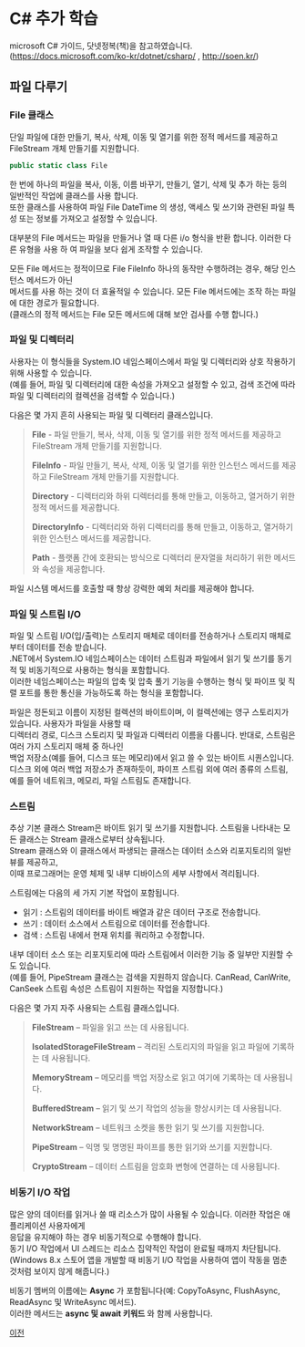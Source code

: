 # C# 추가 학습

microsoft C# 가이드, 닷넷정복(책)을 참고하였습니다.</br>
(https://docs.microsoft.com/ko-kr/dotnet/csharp/ , http://soen.kr/)

## 파일 다루기

### File 클래스
단일 파일에 대한 만들기, 복사, 삭제, 이동 및 열기를 위한 정적 메서드를 제공하고 FileStream 개체 만들기를 지원합니다.

```csharp
public static class File
```

한 번에 하나의 파일을 복사, 이동, 이름 바꾸기, 만들기, 열기, 삭제 및 추가 하는 등의 일반적인 작업에 클래스를 사용 합니다.</br>
또한 클래스를 사용하여 파일 File DateTime 의 생성, 액세스 및 쓰기와 관련된 파일 특성 또는 정보를 가져오고 설정할 수 있습니다.</br>

대부분의 File 메서드는 파일을 만들거나 열 때 다른 i/o 형식을 반환 합니다. 이러한 다른 유형을 사용 하 여 파일을 보다 쉽게 조작할 수 있습니다.</br>

모든 File 메서드는 정적이므로 File FileInfo 하나의 동작만 수행하려는 경우, 해당 인스턴스 메서드가 아닌</br>
메서드를 사용 하는 것이 더 효율적일 수 있습니다. 모든 File 메서드에는 조작 하는 파일에 대한 경로가 필요합니다.</br>
(클래스의 정적 메서드는 File 모든 메서드에 대해 보안 검사를 수행 합니다.)</br>


### 파일 및 디렉터리
사용자는 이 형식들을 System.IO 네임스페이스에서 파일 및 디렉터리와 상호 작용하기 위해 사용할 수 있습니다.</br>
(예를 들어, 파일 및 디렉터리에 대한 속성을 가져오고 설정할 수 있고, 검색 조건에 따라 파일 및 디렉터리의 컬렉션을 검색할 수 있습니다.)</br>

다음은 몇 가지 흔히 사용되는 파일 및 디렉터리 클래스입니다.</br>

> __File__ - 파일 만들기, 복사, 삭제, 이동 및 열기를 위한 정적 메서드를 제공하고 FileStream 개체 만들기를 지원합니다.
>
> __FileInfo__ - 파일 만들기, 복사, 삭제, 이동 및 열기를 위한 인스턴스 메서드를 제공하고 FileStream 개체 만들기를 지원합니다.
>
> __Directory__ - 디렉터리와 하위 디렉터리를 통해 만들고, 이동하고, 열거하기 위한 정적 메서드를 제공합니다.
>
> __DirectoryInfo__ - 디렉터리와 하위 디렉터리를 통해 만들고, 이동하고, 열거하기 위한 인스턴스 메서드를 제공합니다.
>
> __Path__ - 플랫폼 간에 호환되는 방식으로 디렉터리 문자열을 처리하기 위한 메서드와 속성을 제공합니다.
> 

파일 시스템 메서드를 호출할 때 항상 강력한 예외 처리를 제공해야 합니다.


### 파일 및 스트림 I/O
파일 및 스트림 I/O(입/출력)는 스토리지 매체로 데이터를 전송하거나 스토리지 매체로부터 데이터를 전송 받습니다.</br>
.NET에서 System.IO 네임스페이스는 데이터 스트림과 파일에서 읽기 및 쓰기를 동기적 및 비동기적으로 사용하는 형식을 포함합니다.</br> 
이러한 네임스페이스는 파일의 압축 및 압축 풀기 기능을 수행하는 형식 및 파이프 및 직렬 포트를 통한 통신을 가능하도록 하는 형식을 포함합니다.</br>

파일은 정돈되고 이름이 지정된 컬렉션의 바이트이며, 이 컬렉션에는 영구 스토리지가 있습니다. 사용자가 파일을 사용할 때</br>
디렉터리 경로, 디스크 스토리지 및 파일과 디렉터리 이름을 다룹니다. 반대로, 스트림은 여러 가지 스토리지 매체 중 하나인</br>
백업 저장소(예를 들어, 디스크 또는 메모리)에서 읽고 쓸 수 있는 바이트 시퀀스입니다.</br>
디스크 외에 여러 백업 저장소가 존재하듯이, 파이프 스트림 외에 여러 종류의 스트림, 예를 들어 네트워크, 메모리, 파일 스트림도 존재합니다.</br>


### 스트림
추상 기본 클래스 Stream은 바이트 읽기 및 쓰기를 지원합니다. 스트림을 나타내는 모든 클래스는 Stream 클래스로부터 상속됩니다.</br>
Stream 클래스와 이 클래스에서 파생되는 클래스는 데이터 소스와 리포지토리의 일반 뷰를 제공하고,</br>
이때 프로그래머는 운영 체제 및 내부 디바이스의 세부 사항에서 격리됩니다.</br>

스트림에는 다음의 세 가지 기본 작업이 포함됩니다.

- 읽기 : 스트림의 데이터를 바이트 배열과 같은 데이터 구조로 전송합니다.
- 쓰기 : 데이터 소스에서 스트림으로 데이터를 전송합니다.
- 검색 : 스트림 내에서 현재 위치를 쿼리하고 수정합니다.

내부 데이터 소스 또는 리포지토리에 따라 스트림에서 이러한 기능 중 일부만 지원할 수도 있습니다.</br>
(예를 들어, PipeStream 클래스는 검색을 지원하지 않습니다. CanRead, CanWrite, CanSeek 스트림 속성은 스트림이 지원하는 작업을 지정합니다.)</br>

다음은 몇 가지 자주 사용되는 스트림 클래스입니다.</br>

> __FileStream__ – 파일을 읽고 쓰는 데 사용됩니다.
> 
> __IsolatedStorageFileStream__ – 격리된 스토리지의 파일을 읽고 파일에 기록하는 데 사용됩니다.
> 
> __MemoryStream__ – 메모리를 백업 저장소로 읽고 여기에 기록하는 데 사용됩니다.
> 
> __BufferedStream__ – 읽기 및 쓰기 작업의 성능을 향상시키는 데 사용됩니다.
> 
> __NetworkStream__ – 네트워크 소켓을 통한 읽기 및 쓰기를 지원합니다.
> 
> __PipeStream__ – 익명 및 명명된 파이프를 통한 읽기와 쓰기를 지원합니다.
> 
> __CryptoStream__ – 데이터 스트림을 암호화 변형에 연결하는 데 사용됩니다.
> 


### 비동기 I/O 작업
많은 양의 데이터를 읽거나 쓸 때 리소스가 많이 사용될 수 있습니다. 이러한 작업은 애플리케이션 사용자에게</br>
응답을 유지해야 하는 경우 비동기적으로 수행해야 합니다.</br>
동기 I/O 작업에서 UI 스레드는 리소스 집약적인 작업이 완료될 때까지 차단됩니다.</br> 
(Windows 8.x 스토어 앱을 개발할 때 비동기 I/O 작업을 사용하여 앱이 작동을 멈춘 것처럼 보이지 않게 해줍니다.)</br>

비동기 멤버의 이름에는 __Async__ 가 포함됩니다(예: CopyToAsync, FlushAsync, ReadAsync 및 WriteAsync 메서드).</br>
이러한 메서드는 __async 및 await 키워드__ 와 함께 사용합니다.



[이전](https://github.com/1994wjdwodbs/StudyCSharp21)
